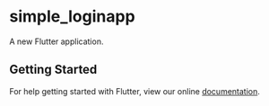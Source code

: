 # simple_loginapp

A new Flutter application.

## Getting Started

For help getting started with Flutter, view our online
[documentation](https://flutter.io/).
